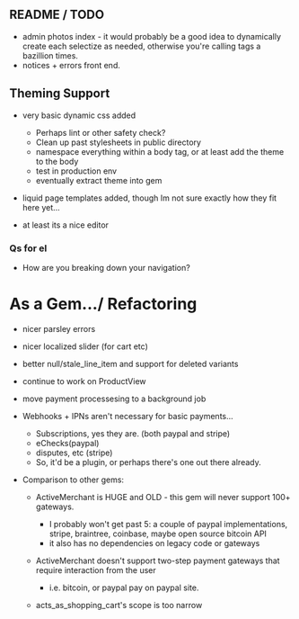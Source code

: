 ## README / TODO
- admin photos index - it would probably be a good idea to dynamically create each selectize as needed, otherwise you're calling tags a bazillion times.
- notices + errors front end.

## Theming Support 
- very basic dynamic css added
  - Perhaps lint or other safety check?
  - Clean up past stylesheets in public directory
  - namespace everything within a body tag, or at least add the theme to the body
  - test in production env
  - eventually extract theme into gem

- liquid page templates added, though Im not sure exactly how they fit here yet...
- at least its a nice editor

### Qs for el

- How are you breaking down your navigation?

# As a Gem.../ Refactoring
 - nicer parsley errors
 - nicer localized slider (for cart etc)
 - better null/stale_line_item and support for deleted variants
 - continue to work on ProductView
 - move payment processesing to a background job 
   
 - Webhooks + IPNs aren't necessary for basic payments...
   - Subscriptions, yes they are. (both paypal and stripe)
   - eChecks(paypal)
   - disputes, etc (stripe)
   - So, it'd be a plugin, or perhaps there's one out there already. 
   
 - Comparison to other gems:
   - ActiveMerchant is HUGE and OLD - this gem will never support 100+ gateways.  
     - I probably won't get past 5: a couple of paypal implementations, stripe, braintree, coinbase, maybe open source bitcoin API
     - it also has no dependencies on legacy code or gateways
   - ActiveMerchant doesn't support two-step payment gateways that require interaction from the user
     - i.e. bitcoin, or paypal pay on paypal site.

   - acts_as_shopping_cart's scope is too narrow